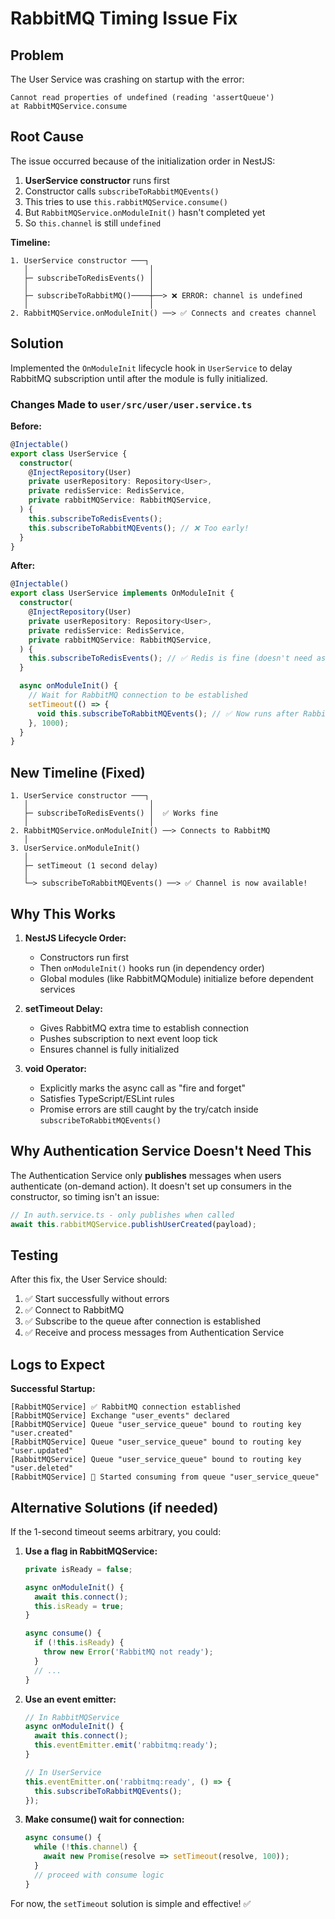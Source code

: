 # RabbitMQ Timing Issue Fix

## Problem

The User Service was crashing on startup with the error:

```
Cannot read properties of undefined (reading 'assertQueue')
at RabbitMQService.consume
```

## Root Cause

The issue occurred because of the initialization order in NestJS:

1. **UserService constructor** runs first
2. Constructor calls `subscribeToRabbitMQEvents()`
3. This tries to use `this.rabbitMQService.consume()`
4. But `RabbitMQService.onModuleInit()` hasn't completed yet
5. So `this.channel` is still `undefined`

**Timeline:**

```
1. UserService constructor ───┐
   │                           │
   ├─ subscribeToRedisEvents() │
   │                           │
   ├─ subscribeToRabbitMQ()────┼──> ❌ ERROR: channel is undefined
   │                           │
2. RabbitMQService.onModuleInit() ──> ✅ Connects and creates channel
```

## Solution

Implemented the `OnModuleInit` lifecycle hook in `UserService` to delay RabbitMQ subscription until after the module is fully initialized.

### Changes Made to `user/src/user/user.service.ts`

**Before:**

```typescript
@Injectable()
export class UserService {
  constructor(
    @InjectRepository(User)
    private userRepository: Repository<User>,
    private redisService: RedisService,
    private rabbitMQService: RabbitMQService,
  ) {
    this.subscribeToRedisEvents();
    this.subscribeToRabbitMQEvents(); // ❌ Too early!
  }
}
```

**After:**

```typescript
@Injectable()
export class UserService implements OnModuleInit {
  constructor(
    @InjectRepository(User)
    private userRepository: Repository<User>,
    private redisService: RedisService,
    private rabbitMQService: RabbitMQService,
  ) {
    this.subscribeToRedisEvents(); // ✅ Redis is fine (doesn't need async setup)
  }

  async onModuleInit() {
    // Wait for RabbitMQ connection to be established
    setTimeout(() => {
      void this.subscribeToRabbitMQEvents(); // ✅ Now runs after RabbitMQ is connected
    }, 1000);
  }
}
```

## New Timeline (Fixed)

```
1. UserService constructor ───┐
   │                           │
   ├─ subscribeToRedisEvents() │  ✅ Works fine
   │                           │
2. RabbitMQService.onModuleInit() ──> Connects to RabbitMQ
   │
3. UserService.onModuleInit()
   │
   ├─ setTimeout (1 second delay)
   │
   └─> subscribeToRabbitMQEvents() ──> ✅ Channel is now available!
```

## Why This Works

1. **NestJS Lifecycle Order:**

   - Constructors run first
   - Then `onModuleInit()` hooks run (in dependency order)
   - Global modules (like RabbitMQModule) initialize before dependent services

2. **setTimeout Delay:**

   - Gives RabbitMQ extra time to establish connection
   - Pushes subscription to next event loop tick
   - Ensures channel is fully initialized

3. **void Operator:**
   - Explicitly marks the async call as "fire and forget"
   - Satisfies TypeScript/ESLint rules
   - Promise errors are still caught by the try/catch inside `subscribeToRabbitMQEvents()`

## Why Authentication Service Doesn't Need This

The Authentication Service only **publishes** messages when users authenticate (on-demand action). It doesn't set up consumers in the constructor, so timing isn't an issue:

```typescript
// In auth.service.ts - only publishes when called
await this.rabbitMQService.publishUserCreated(payload);
```

## Testing

After this fix, the User Service should:

1. ✅ Start successfully without errors
2. ✅ Connect to RabbitMQ
3. ✅ Subscribe to the queue after connection is established
4. ✅ Receive and process messages from Authentication Service

## Logs to Expect

**Successful Startup:**

```
[RabbitMQService] ✅ RabbitMQ connection established
[RabbitMQService] Exchange "user_events" declared
[RabbitMQService] Queue "user_service_queue" bound to routing key "user.created"
[RabbitMQService] Queue "user_service_queue" bound to routing key "user.updated"
[RabbitMQService] Queue "user_service_queue" bound to routing key "user.deleted"
[RabbitMQService] 📨 Started consuming from queue "user_service_queue"
```

## Alternative Solutions (if needed)

If the 1-second timeout seems arbitrary, you could:

1. **Use a flag in RabbitMQService:**

   ```typescript
   private isReady = false;

   async onModuleInit() {
     await this.connect();
     this.isReady = true;
   }

   async consume() {
     if (!this.isReady) {
       throw new Error('RabbitMQ not ready');
     }
     // ...
   }
   ```

2. **Use an event emitter:**

   ```typescript
   // In RabbitMQService
   async onModuleInit() {
     await this.connect();
     this.eventEmitter.emit('rabbitmq:ready');
   }

   // In UserService
   this.eventEmitter.on('rabbitmq:ready', () => {
     this.subscribeToRabbitMQEvents();
   });
   ```

3. **Make consume() wait for connection:**
   ```typescript
   async consume() {
     while (!this.channel) {
       await new Promise(resolve => setTimeout(resolve, 100));
     }
     // proceed with consume logic
   }
   ```

For now, the `setTimeout` solution is simple and effective! ✅
